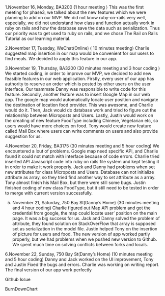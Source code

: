 1.November 16, Monday, BA3200 (1 hour meeting )
This was the first meeting for phase3, we talked about the new features which we were planning to add on our MVP. We did not know ruby-on-rails very well, especially, we did not understand how class and function actually work in ruby on rails and how the database save the data such as serialization. Thus our priority was to get used to ruby on rails, and we chose The Rail on Rails Tutorial as our learning material. 

2.November 17, Tuesday, WeChat(Online) ( 10 minutes meeting)
Charlie suggested map insertion in our map would be convenient for our users to find meals. We decided to apply this feature in our app. 

3.November 19, Thursday, BA3200 (30 minutes meeting and 3 hour coding )
We started coding, in order to improve our MVP, we decided to add new feasible features in our web application. Firstly, every user of our app has authority to reserve an order which is posted by other users on the user interface. Our teammate Danny was responsible to write code for this feature. Secondly, another feature was to insert Google Map in our web app. The google map would automatically locate user position and navigate the destination of location food provider. This was awesome, and Charlie would do it. Then, Jack would do database work and tried to figure out the relationship between Microposts and Users. Lastly, Justin would work on the creating of new feature FoodType including Chinese, Vegetarian etc, so users would have more choices on food. Tony would create new feature called Mail Box where users can write comments on users and also provide suggestion for us. 

4.November 20, Friday, BA3175 (30 minutes meeting and 5 hour coding)
We encountered a lout of problems. Google map need specific API, and Charlie found it could not match with interface because of code errors. Charlie tried inserted API Javascript code into ruby on rails file system and kept testing it in order to make it work properly. Jack and Danny had problems when set new attributes for class Microposts and Users. Database can not initialize attribute as array, so they tried find another way to set attribute as a array. Tony almost finish his Mail Box, but there were still some bugs. Justin finished coding of new class FoodType, but it still need to be tested in order to merge with current version successfully.

5. November 21, Saturday, 750 Bay St(Danny’s Home) (30 minutes meeting and 4 hour coding)
Charlie figured out Map API problem and got the credential from google, the map could locate user’ position on the main page. It was a big success for us. Jack and Danny solved the problem of attribute, they found solution on StackOverFlow that array is supposed set as serialization in the model file. Justin helped Tony on the insertion of picture for users and food. The new version of app worked partly properly, but we had problems when we pushed new version to Github. We spent much time on solving conflicts between forks and locals.

6.November 22, Sunday,  750 Bay St(Danny’s Home) (10 minutes meeting and 5 hour coding)
Danny and Jack worked on the UI improvement, Tony and Justin Fixed the bugs and errors. Charlie was working on writing report. The final version of our app work perfectly


Github Issue

BurnDownChart 


